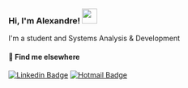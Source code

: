 ### Hi, I'm Alexandre! <img src="https://media.giphy.com/media/hvRJCLFzcasrR4ia7z/giphy.gif" width="30" >

I'm a student and Systems Analysis & Development

#### 💬 Find me elsewhere


[![Linkedin Badge](https://img.shields.io/badge/-Linkedin-blue?style=flat-square&logo=Linkedin&logoColor=white&link=https://www.linkedin.com/in/alexandrerodriguesd/)](https://www.linkedin.com/in/alexandrerodriguesd/) 
[![Hotmail Badge](https://img.shields.io/badge/-:alexandreix@hotmail.com-c14438?style=flat-square&logo=Gmail&logoColor=white&link=mailto::alexandreix@hotmail.com)](mailto::alexandreix@hotmail.com)



<!--
**alexandreix/alexandreix** is a ✨ _special_ ✨ repository because its `README.md` (this file) appears on your GitHub profile.

Here are some ideas to get you started:

- 🔭 I’m currently working on ...
- 🌱 I’m currently learning ...
- 👯 I’m looking to collaborate on ...
- 🤔 I’m looking for help with ...
- 💬 Ask me about ...
- 📫 How to reach me: ...
- 😄 Pronouns: ...
- ⚡ Fun fact: ...
-->
